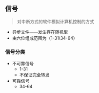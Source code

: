 ## 信号

> 对中断方式的软件模拟计算机控制的方式

- 异步文件——发生存在随机型
- 由六位组成范围为（1-31\34-64）

### 信号分类

- 不可靠信号
  - 1-31
  - 不保证完全转发
- 可靠信号
  - 34-64

